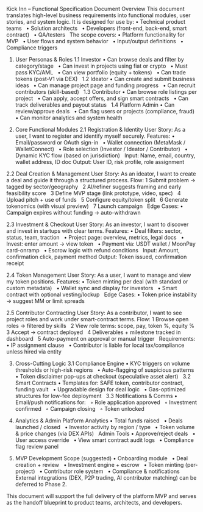 Kick Inn – Functional Specification Document
Overview
This document translates high-level business requirements into functional modules, user stories, and system logic. It is designed for use by:
	•	Technical product teams  
	•	Solution architects  
	•	Developers (front-end, back-end, smart contract)  
	•	QA/testers  
The scope covers:
	•	Platform functionality for MVP  
	•	User flows and system behavior  
	•	Input/output definitions  
	•	Compliance triggers  



1. User Personas & Roles
1.1 Investor
	•	Can browse deals and filter by category/stage  
	•	Can invest in projects using fiat or crypto  
	•	Must pass KYC/AML  
	•	Can view portfolio (equity + tokens)  
	•	Can trade tokens (post-V1 via DEX)  
1.2 Ideator
	•	Can create and submit business ideas  
	•	Can manage project page and funding progress  
	•	Can recruit contributors (skill-based)  
1.3 Contributor
	•	Can browse role listings per project  
	•	Can apply, accept offers, and sign smart contracts  
	•	Can track deliverables and payout status  
1.4 Platform Admin
	•	Can review/approve deals  
	•	Can flag users or projects (compliance, fraud)  
	•	Can monitor analytics and system health  



2. Core Functional Modules
2.1 Registration & Identity
User Story: As a user, I want to register and identify myself securely.
Features:
	•	Email/password or OAuth sign-in  
	•	Wallet connection (MetaMask / WalletConnect)  
	•	Role selection (Investor / Ideator / Contributor)  
	•	Dynamic KYC flow (based on jurisdiction)  
Input: Name, email, country, wallet address, ID doc Output: User ID, risk profile, role assignment



2.2 Deal Creation & Management
User Story: As an ideator, I want to create a deal and guide it through a structured process.
Flow:
	1	Submit problem → tagged by sector/geography  
	2	AI/refiner suggests framing and early feasibility score  
	3	Define MVP stage (link prototype, video, spec)  
	4	Upload pitch + use of funds  
	5	Configure equity/token split  
	6	Generate tokenomics (with visual preview)  
	7	Launch campaign  
Edge Cases:
	•	Campaign expires without funding → auto-withdrawn  



2.3 Investment & Checkout
User Story: As an investor, I want to discover and invest in startups with clear terms.
Features:
	•	Deal filters: sector, status, team, traction  
	•	Project page: overview, metrics, legal docs  
	•	Invest: enter amount → view token  
	•	Payment via: USDT wallet / MoonPay card-onramp  
	•	Escrow logic with refund conditions  
Input: Amount, confirmation click, payment method Output: Token issued, confirmation receipt



2.4 Token Management
User Story: As a user, I want to manage and view my token positions.
Features:
	•	Token minting per deal (with standard or custom metadata)  
	•	Wallet sync and display for investors  
	•	Smart contract with optional vesting/lockup  
Edge Cases:
	•	Token price instability → suggest MM or limit spreads  



2.5 Contributor Contracting
User Story: As a contributor, I want to see project roles and work under smart-contract terms.
Flow:
	1	Browse open roles → filtered by skills  
	2	View role terms: scope, pay, token %, equity %  
	3	Accept → contract deployed  
	4	Deliverables + milestone tracked in dashboard  
	5	Auto-payment on approval or manual trigger  
Requirements:
	•	IP assignment clause  
	•	Contributor is liable for local tax/compliance unless hired via entity  



3. Cross-Cutting Logic
3.1 Compliance Engine
	•	KYC triggers on volume thresholds or high-risk regions  
	•	Auto-flagging of suspicious patterns  
	•	Token disclaimer pop-ups at checkout (speculative asset alert)  
3.2 Smart Contracts
	•	Templates for: SAFE token, contributor contract, funding vault  
	•	Upgradable design for deal logic  
	•	Gas-optimized structures for low-fee deployment  
3.3 Notifications & Comms
	•	Email/push notifications for:  
	◦	Role application approved  
	◦	Investment confirmed  
	◦	Campaign closing  
	◦	Token unlocked  



4. Analytics & Admin
Platform Analytics
	•	Total funds raised  
	•	Deals launched / closed  
	•	Investor activity by region / type  
	•	Token volume & price changes (via DEX APIs)  
Admin Tools
	•	Approve/reject deals  
	•	User access override  
	•	View smart contract audit logs  
	•	Compliance flag review panel  



5. MVP Development Scope (suggested)
	•	Onboarding module  
	•	Deal creation + review  
	•	Investment engine + escrow  
	•	Token minting (per-project)  
	•	Contributor role system  
	•	Compliance & notifications  
External integrations (DEX, P2P trading, AI contributor matching) can be deferred to Phase 2.



This document will support the full delivery of the platform MVP and serves as the handoff blueprint to product teams, architects, and developers.

